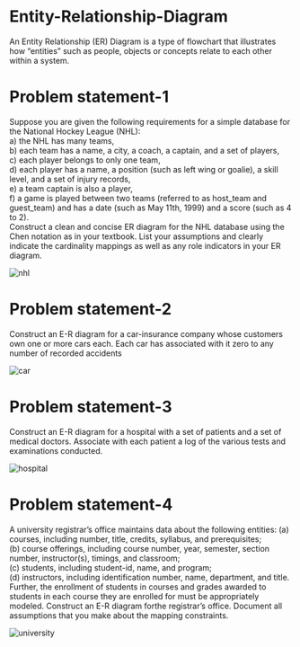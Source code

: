# Entity-Relationship-Diagram
An Entity Relationship (ER) Diagram is a type of flowchart that illustrates how “entities” such as people, objects or concepts relate to each other within a system.

# Problem statement-1
Suppose you are given the following requirements for a simple database for the National Hockey League (NHL): <br />
a) the NHL has many teams, <br />
b) each team has a name, a city, a coach, a captain, and a set of players, <br />
c) each player belongs to only one team, <br />
d) each player has a name, a position (such as left wing or goalie), a skill level, and a set of injury records, <br />
e) a team captain is also a player, <br />
f) a game is played between two teams (referred to as host_team and guest_team) and has a date (such as May 11th, 1999) and a score (such as 4 to 2). <br />
Construct a clean and concise ER diagram for the NHL database using the Chen notation as in your textbook. List your assumptions and clearly indicate the cardinality mappings as well as any role indicators in your ER diagram.

![nhl](https://github.com/tamannabothra/Entity-Relationship_Diagram/assets/89736338/b9761577-6755-4616-867a-785035c982b4)

# Problem statement-2
Construct an E-R diagram for a car-insurance company whose customers own one or more cars each. Each car has associated with it zero to any number of recorded accidents

![car](https://github.com/tamannabothra/Entity-Relationship_Diagram/assets/89736338/eb892ea4-56e4-4319-bb64-d9d851f6684a)

# Problem statement-3
Construct an E-R diagram for a hospital with a set of patients and a set of medical doctors. Associate with each patient a log of the various tests and examinations conducted.

![hospital](https://github.com/tamannabothra/Entity-Relationship_Diagram/assets/89736338/e7db593d-1e89-47c4-837d-c67e9d6df16b)

# Problem statement-4
A university registrar’s office maintains data about the following entities: 
(a) courses, including number, title, credits, syllabus, and prerequisites; <br />
(b) course offerings, including course number, year, semester, section number, instructor(s), timings, and classroom; <br />
(c) students, including student-id, name, and program; <br />
(d) instructors, including identification number, name, department, and title. <br />
Further, the enrollment of students in courses and grades awarded to students in each course they are enrolled for must be appropriately modeled. Construct an E-R diagram forthe registrar’s office. Document all assumptions that you make about the mapping constraints.


![university](https://github.com/tamannabothra/Entity-Relationship_Diagram/assets/89736338/2287b4f2-4073-4170-954f-e80a3a7eb546)
